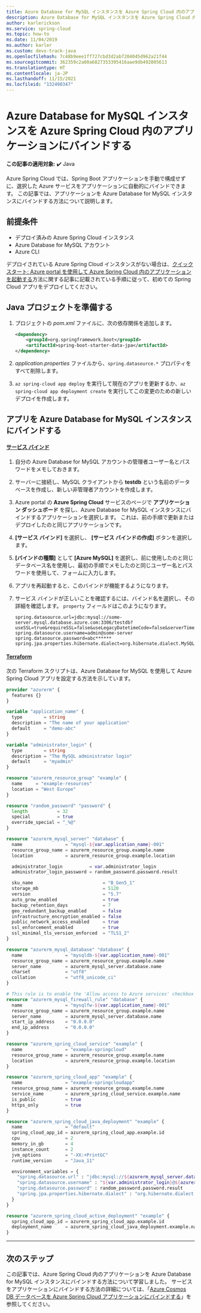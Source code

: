 ```yaml
---
title: Azure Database for MySQL インスタンスを Azure Spring Cloud 内のアプリケーションにバインドする方法
description: Azure Database for MySQL インスタンスを Azure Spring Cloud 内のアプリケーションにバインドする方法について説明します
author: karlerickson
ms.service: spring-cloud
ms.topic: how-to
ms.date: 11/04/2019
ms.author: karler
ms.custom: devx-track-java
ms.openlocfilehash: 7c48b9eee1ff727cbd3d2ab7204045d962a21f44
ms.sourcegitcommit: 362359c2a00a6827353395416aae9db492005613
ms.translationtype: HT
ms.contentlocale: ja-JP
ms.lasthandoff: 11/15/2021
ms.locfileid: "132490347"
---
```

# <a name="bind-an-azure-database-for-mysql-instance-to-your-application-in-azure-spring-cloud"></a>Azure Database for MySQL インスタンスを Azure Spring Cloud 内のアプリケーションにバインドする

**この記事の適用対象:** ✔️ Java

Azure Spring Cloud では、Spring Boot アプリケーションを手動で構成せずに、選択した Azure サービスをアプリケーションに自動的にバインドできます。 この記事では、アプリケーションを Azure Database for MySQL インスタンスにバインドする方法について説明します。

## <a name="prerequisites"></a>前提条件

* デプロイ済みの Azure Spring Cloud インスタンス
* Azure Database for MySQL アカウント
* Azure CLI

デプロイされている Azure Spring Cloud インスタンスがない場合は、[クイックスタート: Azure portal を使用して Azure Spring Cloud 内のアプリケーションを起動する](./quickstart.md)方法に関する記事に記載されている手順に従って、初めての Spring Cloud アプリをデプロイしてください。

## <a name="prepare-your-java-project"></a>Java プロジェクトを準備する

1. プロジェクトの *pom.xml* ファイルに、次の依存関係を追加します。

    ```xml
    <dependency>
        <groupId>org.springframework.boot</groupId>
        <artifactId>spring-boot-starter-data-jpa</artifactId>
    </dependency>
    ```

1. *application.properties* ファイルから、`spring.datasource.*` プロパティをすべて削除します。

1. `az spring-cloud app deploy` を実行して現在のアプリを更新するか、`az spring-cloud app deployment create` を実行してこの変更のための新しいデプロイを作成します。

## <a name="bind-your-app-to-the-azure-database-for-mysql-instance"></a>アプリを Azure Database for MySQL インスタンスにバインドする

#### <a name="service-binding"></a>[サービス バインド](#tab/Service-Binding)
1. 自分の Azure Database for MySQL アカウントの管理者ユーザー名とパスワードをメモしておきます。

1. サーバーに接続し、MySQL クライアントから **testdb** という名前のデータベースを作成し、新しい非管理者アカウントを作成します。

1. Azure portal の **Azure Spring Cloud** サービスのページで **アプリケーション ダッシュボード** を探し、Azure Database for MySQL インスタンスにバインドするアプリケーションを選択します。  これは、前の手順で更新またはデプロイしたのと同じアプリケーションです。

1. **[サービス バインド]** を選択し、 **[サービス バインドの作成]** ボタンを選択します。

1. **[バインドの種類]** として **[Azure MySQL]** を選択し、前に使用したのと同じデータベース名を使用し、最初の手順でメモしたのと同じユーザー名とパスワードを使用して、フォームに入力します。

1. アプリを再起動すると、このバインドが機能するようになります。

1. サービス バインドが正しいことを確認するには、バインド名を選択し、その詳細を確認します。 `property` フィールドはこのようになります。

    ```properties
    spring.datasource.url=jdbc:mysql://some-server.mysql.database.azure.com:3306/testdb?useSSL=true&requireSSL=false&useLegacyDatetimeCode=false&serverTimezone=UTC
    spring.datasource.username=admin@some-server
    spring.datasource.password=abc******
    spring.jpa.properties.hibernate.dialect=org.hibernate.dialect.MySQL5InnoDBDialect
    ```

#### <a name="terraform"></a>[Terraform](#tab/Terraform)

次の Terraform スクリプトは、Azure Database for MySQL を使用して Azure Spring Cloud アプリを設定する方法を示しています。

```terraform
provider "azurerm" {
  features {}
}

variable "application_name" {
  type        = string
  description = "The name of your application"
  default     = "demo-abc"
}

variable "administrator_login" {
  type        = string
  description = "The MySQL administrator login"
  default     = "myadmin"
}

resource "azurerm_resource_group" "example" {
  name     = "example-resources"
  location = "West Europe"
}

resource "random_password" "password" {
  length           = 32
  special          = true
  override_special = "_%@"
}

resource "azurerm_mysql_server" "database" {
  name                = "mysql-${var.application_name}-001"
  resource_group_name = azurerm_resource_group.example.name
  location            = azurerm_resource_group.example.location

  administrator_login          = var.administrator_login
  administrator_login_password = random_password.password.result

  sku_name                          = "B_Gen5_1"
  storage_mb                        = 5120
  version                           = "5.7"
  auto_grow_enabled                 = true
  backup_retention_days             = 7
  geo_redundant_backup_enabled      = false
  infrastructure_encryption_enabled = false
  public_network_access_enabled     = true
  ssl_enforcement_enabled           = true
  ssl_minimal_tls_version_enforced  = "TLS1_2"
}

resource "azurerm_mysql_database" "database" {
  name                = "mysqldb-${var.application_name}-001"
  resource_group_name = azurerm_resource_group.example.name
  server_name         = azurerm_mysql_server.database.name
  charset             = "utf8"
  collation           = "utf8_unicode_ci"
}

# This rule is to enable the 'Allow access to Azure services' checkbox
resource "azurerm_mysql_firewall_rule" "database" {
  name                = "mysqlfw-${var.application_name}-001"
  resource_group_name = azurerm_resource_group.example.name
  server_name         = azurerm_mysql_server.database.name
  start_ip_address    = "0.0.0.0"
  end_ip_address      = "0.0.0.0"
}

resource "azurerm_spring_cloud_service" "example" {
  name                = "example-springcloud"
  resource_group_name = azurerm_resource_group.example.name
  location            = azurerm_resource_group.example.location
}

resource "azurerm_spring_cloud_app" "example" {
  name                = "example-springcloudapp"
  resource_group_name = azurerm_resource_group.example.name
  service_name        = azurerm_spring_cloud_service.example.name
  is_public           = true
  https_only          = true
}

resource "azurerm_spring_cloud_java_deployment" "example" {
  name                = "default"
  spring_cloud_app_id = azurerm_spring_cloud_app.example.id
  cpu                 = 2
  memory_in_gb        = 4
  instance_count      = 2
  jvm_options         = "-XX:+PrintGC"
  runtime_version     = "Java_11"

  environment_variables = {
    "spring.datasource.url" : "jdbc:mysql://${azurerm_mysql_server.database.fqdn}:3306/${azurerm_mysql_database.database.name}?useSSL=true&requireSSL=false&useLegacyDatetimeCode=false&serverTimezone=UTC"
    "spring.datasource.username" : "${var.administrator_login}@${azurerm_mysql_server.database.name}"
    "spring.datasource.password" : random_password.password.result
    "spring.jpa.properties.hibernate.dialect" : "org.hibernate.dialect.MySQL5InnoDBDialect"
  }
}

resource "azurerm_spring_cloud_active_deployment" "example" {
  spring_cloud_app_id = azurerm_spring_cloud_app.example.id
  deployment_name     = azurerm_spring_cloud_java_deployment.example.name
}
```

---

## <a name="next-steps"></a>次のステップ

この記事では、Azure Spring Cloud 内のアプリケーションを Azure Database for MySQL インスタンスにバインドする方法について学習しました。 サービスをアプリケーションにバインドする方法の詳細については、「[Azure Cosmos DB データベースを Azure Spring Cloud アプリケーションにバインドする](./how-to-bind-cosmos.md)」を参照してください。
